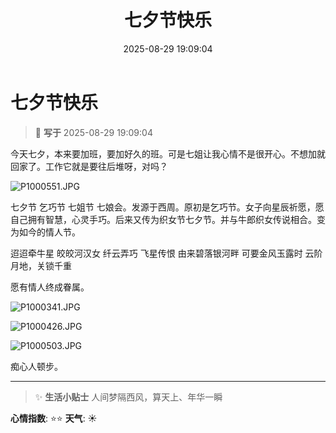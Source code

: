﻿---
title: 七夕节快乐
date: 2025-08-29 19:09:04
tags:
  - 生活
  - 
categories:
  - 生活随笔
cover: http://img.upoorcake.cn/upoorcake/006cn0osly1g3wgw0gdmaj30u014077f.jpg
description:
---

# 七夕节快乐

> 📅 **写于** 2025-08-29 19:09:04

今天七夕，本来要加班，要加好久的班。可是七姐让我心情不是很开心。不想加就回家了。工作它就是要往后堆呀，对吗？

![P1000551.JPG](http://img.upoorcake.cn/upoorcake/202508291936803.JPG)

七夕节 乞巧节 七姐节 七娘会。发源于西周。原初是乞巧节。女子向星辰祈愿，愿自己拥有智慧，心灵手巧。后来又传为织女节七夕节。并与牛郎织女传说相合。变为如今的情人节。

迢迢牵牛星 皎皎河汉女
纤云弄巧 飞星传恨 
由来碧落银河畔 可要金风玉露时
云阶月地，关锁千重

愿有情人终成眷属。

![P1000341.JPG](http://img.upoorcake.cn/upoorcake/202508291939422.JPG)

![P1000426.JPG](http://img.upoorcake.cn/upoorcake/202508291940287.JPG)

![P1000503.JPG](http://img.upoorcake.cn/upoorcake/202508291943454.JPG)

痴心人顿步。 

---

> ✨ **生活小贴士**
>人间梦隔西风，算天上、年华一瞬

**心情指数**: ⭐⭐
**天气**: ☀️ 

